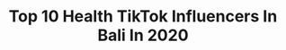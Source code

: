 ---
title: Top 10 Health TikTok Influencers In Bali In 2020
description: >-
  Find top health TikTok influencers in Bali in 2020. Most popular hashtags: #fyp #foryou #bali #samasamabelajar.
platform: TikTok
hits: 4
text_top: Discover the most popular TikTok accounts on inBeat.
text_bottom: inBeat aggregates 4 TikTok influencers like this in Bali, Indonesia for you to connect with.
profiles:
  - username: "dr.mariojohan"
    fullname: >-
      dr.Joee
    bio: >-
      🇮🇩 Bali Health & Relationship Business Inquiry DM IG @joeandzie
    location: "Indonesia"
    followers: 145800
    engagement: 840
    commentsToLikes: 0.028421
    id: ckc3dxkofz6bv0j231wxmgj9k
    verified: false
    hashtags: "#samasamabelajar, #duet, #tiktokpintar, #kisahmistis"
  - username: "zoelnaghi"
    fullname: >-
      Zulfikar Naghi
    bio: >-
      Founder @Honey.enterprise @Kedaibangnaghi In Collaboration @slvr.skincarejakarta
    location: "Indonesia"
    followers: 96400
    engagement: 608
    commentsToLikes: 0.024378
    id: ckbfacckq1r5l0j23d51km6zw
    verified: false
    hashtags: "#fyp, #foodie, #bali, #foryou"
  - username: "lisadewiwood"
    fullname: >-
      Lisa Dewi
    bio: >-
      Healthy lifestyle addict
    location: "Indonesia"
    followers: 32800
    engagement: 507
    commentsToLikes: 0.045168
    id: ckd0m7w4kglkc0j23rbg3atkg
    verified: false
    hashtags: "#beranda, #tips, #sehat, #fitmom"
  - username: "positivlytunes"
    fullname: >-
      Tooneytunes 
    bio: >-
      Code : TUNES15 Currently in Bali, Indonesia Follow me on Instagram @Nytunes
    location: "Indonesia"
    followers: 7249
    engagement: 364
    commentsToLikes: 0.057614
    id: ck81quvick2130j78sg350vg3
    verified: false
    hashtags: "#tropical, #fyp, #fypchallenge, #howto"
  - username: "dr.mariojohan"
    fullname: >-
      dr.Joee
    bio: >-
      🇮🇩 Bali Health & Relationship Business Inquiry DM IG @joeandzie
    location: "Indonesia"
    followers: 145800
    engagement: 840
    commentsToLikes: 0.028421
    id: ckc3dxkofz6bv0j231wxmgj9k
    verified: false
    hashtags: "#samasamabelajar, #duet, #tiktokpintar, #kisahmistis"
  - username: "lisadewiwood"
    fullname: >-
      Lisa Dewi
    bio: >-
      Healthy lifestyle addict
    location: "Indonesia"
    followers: 32800
    engagement: 507
    commentsToLikes: 0.045168
    id: ckd0m7w4kglkc0j23rbg3atkg
    verified: false
    hashtags: "#beranda, #tips, #sehat, #fitmom"
  - username: "alvina_tw"
    fullname: >-
      Alvina T. W.
    bio: >-
      Healthy & Vegetarian food cooking 👩‍🍳 l'm losing 28 kg IG: alvina_tw
    location: "Indonesia"
    followers: 275100
    engagement: 774
    commentsToLikes: 0.007843
    id: ckbl07ojawxs80j233of3xk3s
    verified: false
    hashtags: "#berbagifakta, #samasamaindonesia, #menudiet, #lebihdari1menit"
  - username: "dayatt_photography"
    fullname: >-
      Dayatt Photography
    bio: >-
      foto sama aku, yuk cek igku dayattphotography
    location: "Indonesia"
    followers: 3941
    engagement: 693
    commentsToLikes: 0.088934
    id: ckbqktmmf5yck0j23wa14ildl
    verified: false
    hashtags: "#follow4follow, #likes, #musically, #instapic"
  - username: "shinesim"
    fullname: >-
      simi
    bio: >-
      16 spread positive vibes
    location: "Indonesia"
    followers: 114500
    engagement: 1477
    commentsToLikes: 0.025946
    id: ck9jzcwip88ce0j78rne29iso
    verified: false
    hashtags: "#fyp, #stopinsecure, #skincare, #pov"
  - username: "edsaestella"
    fullname: >-
      Edsa Estella 👑
    bio: >-
      20🇮🇩 Everyone’s online sister. I act, dance, workout, & other awesome stuff.
    location: "Indonesia"
    followers: 222700
    engagement: 639
    commentsToLikes: 0.030081
    id: ckdtjmekfwvnf0j23mcgm5auv
    verified: false
    hashtags: "#diet, #fyp, #duet, #yogurt"
---